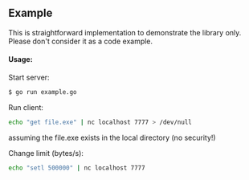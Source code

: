 ## Example
This is straightforward implementation to demonstrate the library only.  
Please don't consider it as a code example.  

#### Usage:

Start server:
```bash
$ go run example.go
```

Run client:  

```bash
echo "get file.exe" | nc localhost 7777 > /dev/null
```
assuming the file.exe exists in the local directory (no security!)

Change limit (bytes/s):
```bash
echo "setl 500000" | nc localhost 7777
```
